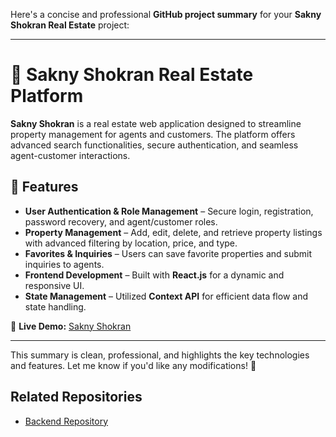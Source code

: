 Here's a concise and professional **GitHub project summary** for your **Sakny Shokran Real Estate** project:  

---

# 🏡 Sakny Shokran Real Estate Platform  

**Sakny Shokran** is a real estate web application designed to streamline property management for agents and customers. The platform offers advanced search functionalities, secure authentication, and seamless agent-customer interactions.  

## 🚀 Features  
- **User Authentication & Role Management** – Secure login, registration, password recovery, and agent/customer roles.  
- **Property Management** – Add, edit, delete, and retrieve property listings with advanced filtering by location, price, and type.  
- **Favorites & Inquiries** – Users can save favorite properties and submit inquiries to agents.  
- **Frontend Development** – Built with **React.js** for a dynamic and responsive UI.  
- **State Management** – Utilized **Context API** for efficient data flow and state handling.  

🔗 **Live Demo:** [Sakny Shokran](https://sakny-shokran.vercel.app/)  

---

This summary is clean, professional, and highlights the key technologies and features. Let me know if you'd like any modifications! 🚀

## Related Repositories
- [Backend Repository](https://github.com/Abdallah-Salama2/sakny-backend)

